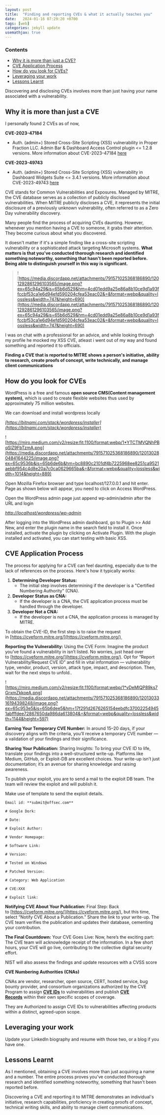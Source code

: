 ```yaml
---
layout: post
title:  "Finding and reporting CVEs & what it actually teaches you"
date:   2024-01-16 07:29:20 +0700
tags: [web]
categories: jekyll update
usemathjax: true
---
```


### Contents

- [Why it is more than just a CVE?](#why-it-is-more-than-just-a-cve)
- [CVE Application Process](#cve-application-process)
- [How do you look for CVEs?](#how-do-you-look-for-cves)
- [Leveraging your work](#leveraging-your-work)
- [Lessons Learnt](#lessons-learnt)




Discovering and disclosing CVEs involves more than just having your name associated with a vulnerability.

## Why it is more than just a CVE

I personally found 2 CVEs as of now, 

**CVE-2023-47184**

- Auth. (admin+) Stored Cross-Site Scripting (XSS) vulnerability in Proper Fraction LLC. Admin Bar & Dashboard Access Control plugin <= 1.2.8 versions. More information about CVE-2023-47184 [here](https://www.cve.org/CVERecord?id=CVE-2023-47184)

**CVE-2023-49743**

- Auth. (admin+) Stored Cross-Site Scripting (XSS) vulnerability in Dashboard Widgets Suite <= 3.4.1 versions. More information about CVE-2023-49743 [here](https://www.cve.org/CVERecord?id=CVE-2023-49743)

CVE stands for Common Vulnerabilities and Exposures. Managed by MITRE, the CVE database serves as a collection of publicly disclosed vulnerabilities. When MITRE publicly discloses a CVE, it represents the initial disclosure of a previously unknown vulnerability, often referred to as a Zero Day vulnerability discovery.

Many people find the process of acquiring CVEs daunting. However, whenever you mention having a CVE to someone, it grabs their attention. They become curious about what you discovered. 

It doesn't matter if it's a simple finding like a cross-site scripting vulnerability or a sophisticated attack targeting Microsoft systems. **What matters is that you've conducted thorough research and identified something noteworthy, something that hasn't been reported before. Being able to distinguish yourself in this way is significant.**

> ![https://media.discordapp.net/attachments/791571025368186890/1201292861296103565/image.png?ex=65c94a29&is=65b6d529&hm=4cd01edd9a25e86a8b10ce9d1a93ffccbf53ca1e6d94efd590204cfea53eac02&=&format=webp&quality=lossless&width=747&height=690](https://media.discordapp.net/attachments/791571025368186890/1201292861296103565/image.png?ex=65c94a29&is=65b6d529&hm=4cd01edd9a25e86a8b10ce9d1a93ffccbf53ca1e6d94efd590204cfea53eac02&=&format=webp&quality=lossless&width=747&height=690)

I was on chat with a professional for an advice, and while looking through my profile he mocked my XSS CVE, atleast i went out of my way and found something and reported it to officials. 

**Finding a CVE that is reported to MITRE shows a person's initiative, ability to research, create proofs of concept, write technically, and manage client communications**

## **How do you look for CVEs**

WordPress is a free and famous **open source CMS(Content management system),** which is used to create flexible websites thus used by approximately 75 million websites.

We can download and install wordpress locally 

*[https://bitnami.com/stack/wordpress/installer](https://bitnami.com/stack/wordpress/installer)*

![https://miro.medium.com/v2/resize:fit:1100/format:webp/1*YTCTMVQNhPBqSlZ9FbTzmA.png](https://media.discordapp.net/attachments/791571025368186890/1201302804841644225/image.png?ex=65c9536b&is=65b6de6b&hm=bc8890c2101df4b7225968ee8251ca9521aebbf954c4d8e20a7c0ca0629665ba&=&format=webp&quality=lossless&width=1014&height=889)

Open Mozilla Firefox browser and type localhost/127.0.0.1 and hit enter. Page as shown below will appear, you need to click on Access WordPress.

Open the WordPress admin page just append wp-admin/admin after the URL and login

*[http://localhost/wordpress/wp-admin](http://localhost/wodpress/wp-admin)* 

After logging into the WordPress admin dashboard, go to Plugin >> Add New, and enter the plugin name in the search field to install it. Once installed, activate the plugin by clicking on Activate Plugin. With the plugin installed and activated, you can start testing with basic XSS.

## CVE Application Process

The process for applying for a CVE can feel daunting, especially due to the lack of references on the process. Here's how it typically works:

1. **Determining Developer Status:**
    - The initial step involves determining if the developer is a "Certified Numbering Authority" (CNA).
2. **Developer Status as CNA:**
    - If the developer is a CNA, the CVE application process must be handled through the developer.
3. **Developer Not a CNA:**
    - If the developer is not a CNA, the application process is managed by MITRE.
    
To obtain the CVE-ID, the first step is to raise the request in [https://cveform.mitre.org/](https://cveform.mitre.org/) 
    
**Reporting the Vulnerability:** Using the CVE Form: Imagine the product you’ve found a vulnerability in isn’t listed. No worries, just head over to [https://cveform.mitre.org/](https://cveform.mitre.org/). Opt for “Report Vulnerability/Request CVE ID” and fill in vital information — vulnerability type, vendor, product, version, attack type, impact, and description. Then, wait for the next steps to unfold..
    
 ![https://miro.medium.com/v2/resize:fit:1100/format:webp/1*vDeMlQP89ks7GrxmZkkoeA.png](https://media.discordapp.net/attachments/791571025368186890/1201303316194398248/image.png?ex=65c953e5&is=65b6dee5&hm=17f291d2676265154eebdfc370022549451abfffdee72867650da986da613804&=&format=webp&quality=lossless&width=1144&height=597)
    
**Earning Your Temporary CVE Number:** In around 15–20 days, if your discovery aligns with the criteria, you’ll receive a temporary CVE number — a validation of your findings and their significance.
    
**Sharing Your Publication:** Sharing Insights: To bring your CVE ID to life, translate your findings into a well-structured write-up. Platforms like Medium, GitHub, or Exploit-DB are excellent choices. Your write-up isn’t just documentation; it’s an avenue for sharing knowledge and raising awareness.
    
To publish your exploit, you are to send a mail to the exploit DB team. The team will review the exploit and will publish it.
    
Make use of  template to send the exploit details.
    
```
Email id: **submit@offsec.com**
    
# Google Dork:
    
# Date:
    
# Exploit Author:
    
# Vendor Homepage:
    
# Software Link:
    
# Version:
    
# Tested on Windows
    
# Patched Version:
    
# Category: Web Application
    
# CVE:XXX
    
# Exploit link:
```
    
**Notifying CVE About Your Publication:** Final Step: Back to [https://cveform.mitre.org/](https://cveform.mitre.org/), but this time, select “Notify CVE About a Publication.” Share the link to your write-up. The CVE team verifies the publication and updates their database, cementing your contribution.
    
**The Final Countdown:** Your CVE Goes Live: Now, here’s the exciting part: The CVE team will acknowledge receipt of the information. In a few short hours, your CVE will go live, contributing to the collective digital security effort.
    
NIST will also assess the findings and update resources with a CVSS score
    
**CVE Numbering Authorities (CNAs)**
    
CNAs are vendor, researcher, open source, CERT, hosted service, bug bounty provider, and consortium organizations authorized by the CVE Program to assign **[CVE IDs](https://www.cve.org/ResourcesSupport/Glossary?activeTerm=glossaryCVEID)** to vulnerabilities and publish **[CVE Records](https://www.cve.org/ResourcesSupport/Glossary?activeTerm=glossaryRecord)** within their own specific scopes of coverage.
    
They are Authorized to assign CVE IDs to vulnerabilities affecting products within a distinct, agreed-upon scope.
    
## Leveraging your work
    
Update your LinkedIn biography and resume with those two, or a blog if you have one. 
    
## Lessons Learnt
    
As I mentioned, obtaining a CVE involves more than just acquiring a name and a number. The entire process proves you've conducted thorough research and identified something noteworthy, something that hasn't been reported before.
    
Discovering a CVE and reporting it to MITRE demonstrates an individual's initiative, research capabilities, proficiency in creating proofs of concept, technical writing skills, and ability to manage client communications.